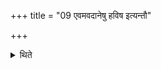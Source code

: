 +++
title = "09 एवमवदानेषु हविष इत्यन्तौ"

+++

<details><summary>थिते</summary>

एवमवदानेषु हविष इत्यन्तौ नमति ९
</details>
